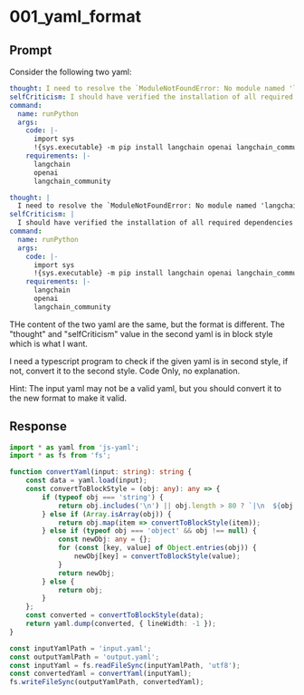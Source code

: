 # 001_yaml_format

## Prompt

Consider the following two yaml:

```yaml
thought: I need to resolve the `ModuleNotFoundError: No module named 'langchain_community'` error by ensuring that all necessary dependencies are correctly installed.
selfCriticism: I should have verified the installation of all required dependencies before running the code.
command:
  name: runPython
  args:
    code: |-
      import sys
      !{sys.executable} -m pip install langchain openai langchain_community
    requirements: |-
      langchain
      openai
      langchain_community
```

```yaml
thought: |
  I need to resolve the `ModuleNotFoundError: No module named 'langchain_community'` error by ensuring that all necessary dependencies are correctly installed.
selfCriticism: |
  I should have verified the installation of all required dependencies before running the code.
command:
  name: runPython
  args:
    code: |-
      import sys
      !{sys.executable} -m pip install langchain openai langchain_community
    requirements: |-
      langchain
      openai
      langchain_community
```

THe content of the two yaml are the same, but the format is different. The "thought" and "selfCriticism" value in the second yaml is in block style which is what I want. 

I need a typescript program to check if the given yaml is in second style, if not, convert it to the second style. Code Only, no explanation.

Hint: The input yaml may not be a valid yaml, but you should convert it to the new format to make it valid.

## Response

```typescript
import * as yaml from 'js-yaml';
import * as fs from 'fs';

function convertYaml(input: string): string {
    const data = yaml.load(input);
    const convertToBlockStyle = (obj: any): any => {
        if (typeof obj === 'string') {
            return obj.includes('\n') || obj.length > 80 ? `|\n  ${obj.replace(/\n/g, '\n  ')}` : obj;
        } else if (Array.isArray(obj)) {
            return obj.map(item => convertToBlockStyle(item));
        } else if (typeof obj === 'object' && obj !== null) {
            const newObj: any = {};
            for (const [key, value] of Object.entries(obj)) {
                newObj[key] = convertToBlockStyle(value);
            }
            return newObj;
        } else {
            return obj;
        }
    };
    const converted = convertToBlockStyle(data);
    return yaml.dump(converted, { lineWidth: -1 });
}

const inputYamlPath = 'input.yaml';
const outputYamlPath = 'output.yaml';
const inputYaml = fs.readFileSync(inputYamlPath, 'utf8');
const convertedYaml = convertYaml(inputYaml);
fs.writeFileSync(outputYamlPath, convertedYaml);
```

